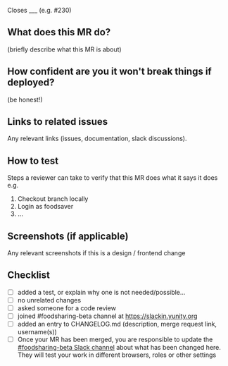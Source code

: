 Closes ___ (e.g. #230)

## What does this MR do?

(briefly describe what this MR is about)

## How confident are you it won't break things if deployed?

(be honest!) 

## Links to related issues

Any relevant links (issues, documentation, slack discussions).

## How to test

Steps a reviewer can take to verify that this MR does what it says it does e.g.

1. Checkout branch locally
2. Login as foodsaver
3. ...

## Screenshots (if applicable)

Any relevant screenshots if this is a design / frontend change

## Checklist

- [ ] added a test, or explain why one is not needed/possible...
- [ ] no unrelated changes
- [ ] asked someone for a code review 
- [ ] joined #foodsharing-beta channel at https://slackin.yunity.org
- [ ] added an entry to CHANGELOG.md (description, merge request link, username(s))
- [ ] Once your MR has been merged, you are responsible to update the [#foodsharing-beta Slack channel](https://slackin.yunity.org/) about what has been changed here. They will test your work in different browsers, roles or other settings
